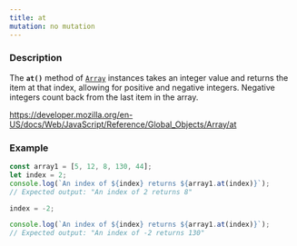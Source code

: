 ```yaml
---
title: at
mutation: no mutation
---
```


### Description

The <strong><code>at()</code></strong> method of <a href="https://developer.mozilla.org/en-US/docs/Web/JavaScript/Reference/Global_Objects/Array"><code>Array</code></a> instances takes an integer value and returns the item at that index, allowing for positive and negative integers. Negative integers count back from the last item in the array.

<a href="https://developer.mozilla.org/en-US/docs/Web/JavaScript/Reference/Global_Objects/Array/at">https://developer.mozilla.org/en-US/docs/Web/JavaScript/Reference/Global_Objects/Array/at</a>

### Example

```javascript
const array1 = [5, 12, 8, 130, 44];
let index = 2;
console.log(`An index of ${index} returns ${array1.at(index)}`);
// Expected output: "An index of 2 returns 8"

index = -2;

console.log(`An index of ${index} returns ${array1.at(index)}`);
// Expected output: "An index of -2 returns 130"
```
